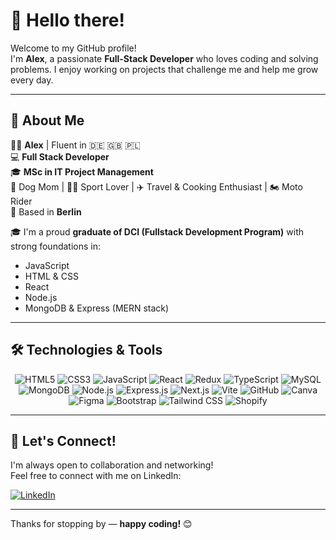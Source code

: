 # 👋 Hello there!

Welcome to my GitHub profile!  
I'm **Alex**, a passionate **Full-Stack Developer** who loves coding and solving problems. I enjoy working on projects that challenge me and help me grow every day.

---

## 🚀 About Me

👩‍💻 **Alex** | Fluent in 🇩🇪 🇬🇧 🇵🇱  
💻 **Full Stack Developer**  
🎓 **MSc in IT Project Management**  
🐾 Dog Mom | 🚴‍♂️ Sport Lover | ✈️ Travel & Cooking Enthusiast | 🏍️ Moto Rider  
📍 Based in **Berlin**

🎓 I'm a proud **graduate of DCI (Fullstack Development Program)** with strong foundations in:
- JavaScript
- HTML & CSS
- React
- Node.js
- MongoDB & Express (MERN stack)

---

## 🛠️ Technologies & Tools

<p align="center">
  <img src="https://img.icons8.com/color/48/000000/html-5.png" alt="HTML5" />
  <img src="https://img.icons8.com/color/48/000000/css3.png" alt="CSS3" />
  <img src="https://img.icons8.com/color/48/000000/javascript.png" alt="JavaScript" />
  <img src="https://img.icons8.com/color/48/000000/react-native.png" alt="React" />
  <img src="https://img.icons8.com/color/48/000000/redux.png" alt="Redux" />
  <img src="https://img.icons8.com/color/48/000000/typescript.png" alt="TypeScript" />
  <img src="https://img.icons8.com/color/48/000000/mysql-logo.png" alt="MySQL" />
  <img src="https://img.icons8.com/color/48/000000/mongodb.png" alt="MongoDB" />
  <img src="https://img.icons8.com/color/48/000000/nodejs.png" alt="Node.js" />
  <img src="https://img.icons8.com/color/48/000000/express-js.png" alt="Express.js" />
  <img src="https://img.icons8.com/color/48/000000/nextjs.png" alt="Next.js" />
  <img src="https://img.icons8.com/color/48/000000/vite.png" alt="Vite" />
  <img src="https://img.icons8.com/color/48/000000/github.png" alt="GitHub" />
  <img src="https://img.icons8.com/color/48/000000/canva.png" alt="Canva" />
  <img src="https://img.icons8.com/color/48/000000/figma.png" alt="Figma" />
  <img src="https://img.icons8.com/color/48/000000/bootstrap.png" alt="Bootstrap" />
  <img src="https://img.icons8.com/color/48/000000/tailwindcss.png" alt="Tailwind CSS" />
  <img src="https://img.icons8.com/color/48/000000/shopify.png" alt="Shopify" />
</p>

---

## 🤝 Let's Connect!

I'm always open to collaboration and networking!  
Feel free to connect with me on LinkedIn:

[![LinkedIn](https://img.shields.io/badge/Alex%20on%20LinkedIn-%230077B5.svg?style=for-the-badge&logo=linkedin&logoColor=white)](https://www.linkedin.com/in/a-bialas-full-stack/)

---

Thanks for stopping by — **happy coding!** 😊





